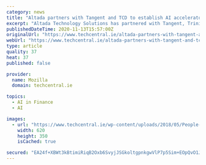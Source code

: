 ```yaml
---
category: news
title: "Altada partners with Tangent and TCD to establish AI accelerator programme"
excerpt: "Altada Technology Solutions has partnered with Tangent, Trinity College Dublin’s ‘ideas workspace’ to create an accelerator programme supporting early stage start-ups and entrepreneurs in the growth and commercialisation of their businesses."
publishedDateTime: 2020-11-13T15:57:00Z
originalUrl: "https://www.techcentral.ie/altada-partners-with-tangent-and-tcd-to-establish-ai-accelerator-programme/"
webUrl: "https://www.techcentral.ie/altada-partners-with-tangent-and-tcd-to-establish-ai-accelerator-programme/"
type: article
quality: 37
heat: 37
published: false

provider:
  name: Mozilla
  domain: techcentral.ie

topics:
  - AI in Finance
  - AI

images:
  - url: "https://www.techcentral.ie/wp-content/uploads/2018/05/People-business-abstract_web.jpg"
    width: 620
    height: 350
    isCached: true

secured: "EA24f+XBWt3kBtimiRiqB2Oxb6SvyjJSGkoltgpnkgwVlP7p5Sim+EOpQvO1JMU6hQG7khnzXxgKFnymR8AAFSjhJflBvbvj9TuelKJxchqtK27pqPb7Dk8strgBtav80wWzj59N8H5Zr5cXNihf8mRd9T6c+GAx5NTK54zkXYhJHT1vqR2ZekqTwoDGynXWGTHRKjvYIEml3PbWM/dkqYVIIVQUTxEUTTqK5/1GWESYyXFELYUFBDDoRtkNFBZdo2emzJzOfOAfUi3n1CzWcVoodECHkYIj9Mv+4Y4fCQYcyMbdLeRDDX2gebQuHuJsYovxA216QctOVtP3LpAOlR8TReck77EpdFOy/IYycTs=;3fFB3wnDgJ513noB+gL+TA=="
---
```


